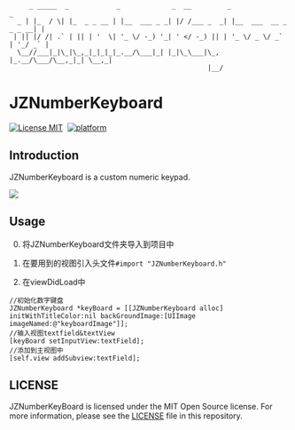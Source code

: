 ```
     _ _____  _            _             _  __         _                      _ 
  _ | |_  / \| |_  _ _ __ | |__  ___ _ _| |/ /___ _  _| |__  ___  __ _ _ _ __| |
 | || |/ /| .` | || | '  \| '_ \/ -_) '_| ' </ -_) || | '_ \/ _ \/ _` | '_/ _` |
  \__//___|_|\_|\_,_|_|_|_|_.__/\___|_| |_|\_\___|\_, |_.__/\___/\__,_|_| \__,_|
                                                  |__/                          
```


# JZNumberKeyboard

[![License MIT](https://img.shields.io/badge/license-MIT-green.svg?style=flat)](myGithub)&nbsp;
[![platform](https://img.shields.io/badge/platform-ios-lightgray.svg?style=flat)][myGithub]&nbsp;


## Introduction


JZNumberKeyboard is a custom numeric keypad.

![](https://raw.githubusercontent.com/RoyalMjz/JZNumberKeyboard/master/Screenshots/Screenshots.png)

## Usage


0. 将JZNumberKeyboard文件夹导入到项目中

1. 在要用到的视图引入头文件`#import "JZNumberKeyboard.h"`

2. 在viewDidLoad中

```
//初始化数字键盘
JZNumberKeyboard *keyBoard = [[JZNumberKeyboard alloc] initWithTitleColor:nil backGroundImage:[UIImage imageNamed:@"keyboardImage"]];
//输入视图textfield&textView
[keyBoard setInputView:textField];
//添加到主视图中
[self.view addSubview:textField];

```


## LICENSE

JZNumberKeyBoard is licensed under the MIT Open Source license. For more information, please see the [LICENSE](https://raw.githubusercontent.com/RoyalMjz/JZNumberKeyboard/master/LICENSE) file in this repository.



[myGithub]: https://github.com/RoyalMjz/JZNumberKeyboard